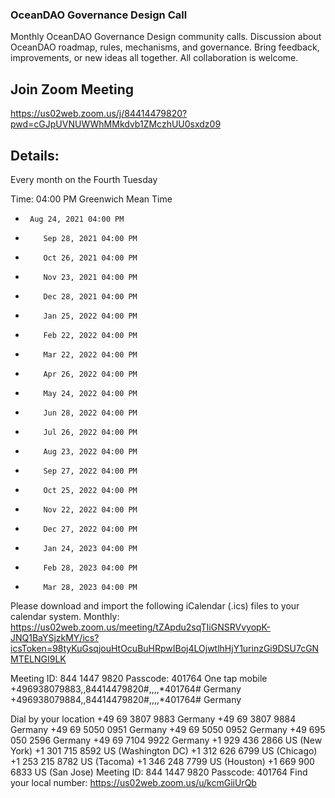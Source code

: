 ### OceanDAO Governance Design Call


Monthly OceanDAO Governance Design community calls. Discussion about OceanDAO roadmap, rules, mechanisms, and governance. Bring feedback, improvements, or new ideas all together. All collaboration is welcome.


## Join Zoom Meeting

https://us02web.zoom.us/j/84414479820?pwd=cGJpUVNUWWhMMkdvb1ZMczhUU0sxdz09

## Details:

Every month on the Fourth Tuesday

Time: 04:00 PM Greenwich Mean Time
   *      Aug 24, 2021 04:00 PM
*         Sep 28, 2021 04:00 PM
*         Oct 26, 2021 04:00 PM
*         Nov 23, 2021 04:00 PM
*         Dec 28, 2021 04:00 PM
*         Jan 25, 2022 04:00 PM
*         Feb 22, 2022 04:00 PM
*         Mar 22, 2022 04:00 PM
*         Apr 26, 2022 04:00 PM
*         May 24, 2022 04:00 PM
*         Jun 28, 2022 04:00 PM
*         Jul 26, 2022 04:00 PM
*         Aug 23, 2022 04:00 PM
*         Sep 27, 2022 04:00 PM
*         Oct 25, 2022 04:00 PM
*         Nov 22, 2022 04:00 PM
*         Dec 27, 2022 04:00 PM
*         Jan 24, 2023 04:00 PM
*         Feb 28, 2023 04:00 PM
*         Mar 28, 2023 04:00 PM

Please download and import the following iCalendar (.ics) files to your calendar system.
Monthly: https://us02web.zoom.us/meeting/tZApdu2sqTIiGNSRVvyopK-JNQ1BaYSjzkMY/ics?icsToken=98tyKuGsqjouHtOcuBuHRpwIBoj4LOjwtlhHjY1urinzGi9DSU7cGNMTELNGI9LK



Meeting ID: 844 1447 9820
Passcode: 401764
One tap mobile
+496938079883,,84414479820#,,,,*401764# Germany
+496938079884,,84414479820#,,,,*401764# Germany

Dial by your location
        +49 69 3807 9883 Germany
        +49 69 3807 9884 Germany
        +49 69 5050 0951 Germany
        +49 69 5050 0952 Germany
        +49 695 050 2596 Germany
        +49 69 7104 9922 Germany
        +1 929 436 2866 US (New York)
        +1 301 715 8592 US (Washington DC)
        +1 312 626 6799 US (Chicago)
        +1 253 215 8782 US (Tacoma)
        +1 346 248 7799 US (Houston)
        +1 669 900 6833 US (San Jose)
Meeting ID: 844 1447 9820
Passcode: 401764
Find your local number: https://us02web.zoom.us/u/kcmGiiUrQb



